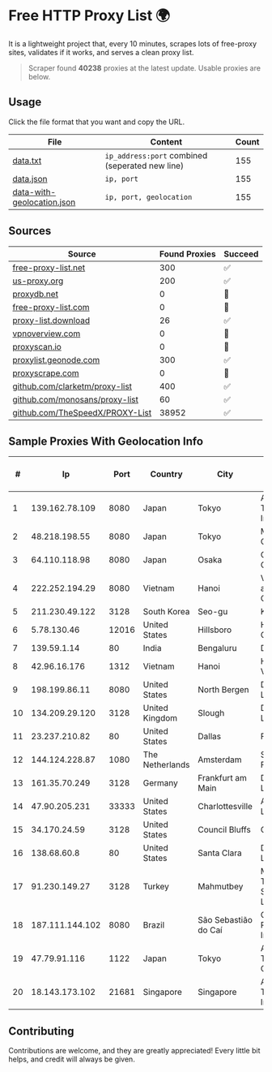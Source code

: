 
# Free HTTP Proxy List 🌍

It is a lightweight project that, every 10 minutes, scrapes lots of free-proxy sites, validates if it works, and serves a clean proxy list.


> Scraper found **40238** proxies at the latest update. Usable proxies are below.

## Usage

Click the file format that you want and copy the URL.


|File|Content|Count|
|----|-------|-----|
|[data.txt](https://raw.githubusercontent.com/themiralay/Proxy-List-World/master/data.txt)|`ip_address:port` combined (seperated new line)|155|
|[data.json](https://raw.githubusercontent.com/themiralay/Proxy-List-World/master/data.json)|`ip, port`|155|
|[data-with-geolocation.json](https://raw.githubusercontent.com/themiralay/Proxy-List-World/master/data-with-geolocation.json)|`ip, port, geolocation`|155|

## Sources

|Source|Found Proxies|Succeed|
|------|-------------|-------|
|[free-proxy-list.net](https://free-proxy-list.net)|300|✅|
|[us-proxy.org](https://www.us-proxy.org)|200|✅|
|[proxydb.net](http://proxydb.net)|0|🚫|
|[free-proxy-list.com](https://free-proxy-list.com/?page=&port=&type%5B%5D=http&type%5B%5D=https&up_time=0&search=Search)|0|🚫|
|[proxy-list.download](https://www.proxy-list.download/HTTP)|26|✅|
|[vpnoverview.com](https://vpnoverview.com/privacy/anonymous-browsing/free-proxy-servers)|0|🚫|
|[proxyscan.io](https://www.proxyscan.io)|0|🚫|
|[proxylist.geonode.com](https://proxylist.geonode.com/api/proxy-list?limit=300&page=1&sort_by=lastChecked&sort_type=desc&protocols=http,https)|300|✅|
|[proxyscrape.com](https://api.proxyscrape.com/v2/?request=displayproxies&protocol=http&timeout=10000&country=all&ssl=all&anonymity=all)|0|🚫|
|[github.com/clarketm/proxy-list](https://raw.githubusercontent.com/clarketm/proxy-list/master/proxy-list-raw.txt)|400|✅|
|[github.com/monosans/proxy-list](https://raw.githubusercontent.com/monosans/proxy-list/main/proxies/http.txt)|60|✅|
|[github.com/TheSpeedX/PROXY-List](https://raw.githubusercontent.com/TheSpeedX/PROXY-List/master/http.txt)|38952|✅|


## Sample Proxies With Geolocation Info

|#|Ip|Port|Country|City|Internet Service Provider|
|-|--|----|-------|----|-------------------------|
|1|139.162.78.109|8080|Japan|Tokyo|Akamai Technologies, Inc.|
|2|48.218.198.55|8080|Japan|Tokyo|Microsoft Corporation|
|3|64.110.118.98|8080|Japan|Osaka|Oracle Corporation|
|4|222.252.194.29|8080|Vietnam|Hanoi|VietNam Post and Telecom Corporation|
|5|211.230.49.122|3128|South Korea|Seo-gu|Korea Telecom|
|6|5.78.130.46|12016|United States|Hillsboro|Hetzner Online GmbH|
|7|139.59.1.14|80|India|Bengaluru|DIGITALOCEAN|
|8|42.96.16.176|1312|Vietnam|Hanoi|HOALAC-VNNIC|
|9|198.199.86.11|8080|United States|North Bergen|DigitalOcean, LLC|
|10|134.209.29.120|3128|United Kingdom|Slough|DigitalOcean, LLC|
|11|23.237.210.82|80|United States|Dallas|FDCservers.net|
|12|144.124.228.87|1080|The Netherlands|Amsterdam|Servers Tech Fzco|
|13|161.35.70.249|3128|Germany|Frankfurt am Main|DigitalOcean, LLC|
|14|47.90.205.231|33333|United States|Charlottesville|Alibaba.com LLC|
|15|34.170.24.59|3128|United States|Council Bluffs|Google LLC|
|16|138.68.60.8|80|United States|Santa Clara|DigitalOcean, LLC|
|17|91.230.149.27|3128|Turkey|Mahmutbey|Makdos Bilisim Teknolojileri Sanayi Ticaret Limited Sirketi|
|18|187.111.144.102|8080|Brazil|São Sebastião do Caí|Caezar Provedor de Internet EIRELI|
|19|47.79.91.116|1122|Japan|Tokyo|Alibaba (US) Technology Co., Ltd.|
|20|18.143.173.102|21681|Singapore|Singapore|Amazon Technologies Inc.|



## Contributing

Contributions are welcome, and they are greatly appreciated! Every
little bit helps, and credit will always be given.

